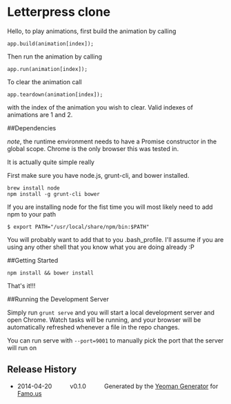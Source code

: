 # Letterpress clone

Hello, to play animations, first build the animation by calling 
```
app.build(animation[index]);
```

Then run the animation by calling 
```
app.run(animation[index]);
```

To clear the animation call

```
app.teardown(animation[index]);
```

with the index of the animation you wish to clear.
Valid indexes of animations are 1 and 2.

##Dependencies

*note*, the runtime environment needs to have a Promise constructor in the global scope. Chrome is the only browser this was tested in.

It is actually quite simple really

First make sure you have node.js, grunt-cli, and bower installed.

```
brew install node
npm install -g grunt-cli bower
```

If you are installing node for the fist time you will most likely need to add npm to your path

```
$ export PATH="/usr/local/share/npm/bin:$PATH"
```

You will probably want to add that to you .bash_profile.  I'll assume if you are using any other shell that you know what you are doing already :P

##Getting Started

```
npm install && bower install
```

That's it!!!

##Running the Development Server

Simply run ```grunt serve``` and you will start a local development server and open Chrome.  Watch tasks will be running, and your browser will be automatically refreshed whenever a file in the repo changes.

You can run serve with ```--port=9001``` to manually pick the port that the server will run on

## Release History
 * 2014-04-20   v0.1.0   Generated by the [Yeoman Generator](https://github.com/famous/generator-famous) for [Famo.us](http://famo.us)
